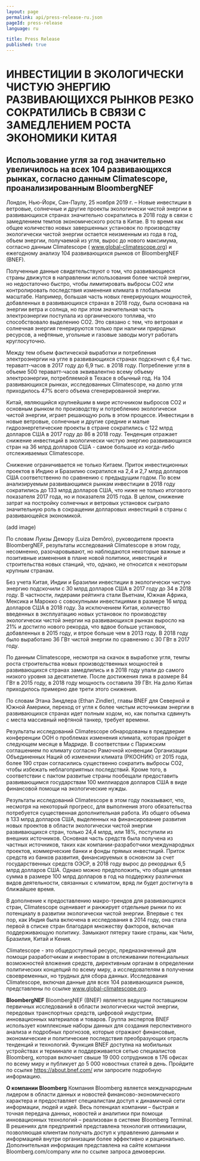 ```yaml
---
layout: page
permalink: api/press-release-ru.json
pageId: press-release
language: ru

title: Press Release
published: true
---
```


# ИНВЕСТИЦИИ В ЭКОЛОГИЧЕСКИ ЧИСТУЮ ЭНЕРГИЮ РАЗВИВАЮЩИХСЯ РЫНКОВ РЕЗКО СОКРАТИЛИСЬ В СВЯЗИ С ЗАМЕДЛЕНИЕМ РОСТА ЭКОНОМИКИ КИТАЯ

## Использование угля за год значительно увеличилось на всех 104 развивающихся рынках, согласно данным Climatescope,  проанализированным BloombergNEF 

Лондон, Нью-Йорк, Сан-Паулу, 25 ноября 2019 г. – Новые инвестиции в ветровые, солнечные и другие проекты экологически чистой энергии в развивающихся странах значительно сократились в 2018 году в связи с замедлением темпов экономического роста в Китае. В то время как общее количество новых завершенных установок по производству экологически чистой энергии остается неизменным из года в год, объем энергии, получаемой из угля, вырос до нового максимума, согласно данным Climatescope ( www.global-climatescope.org) и ежегодному анализу 104 развивающихся рынков от BloombergNEF (BNEF). 

Полученные данные свидетельствуют о том, что развивающиеся страны движутся в направлении использования более чистой энергии, но недостаточно быстро, чтобы лимитировать выбросы СО2 или контролировать последствия изменения климата в глобальном масштабе. Например, большая часть новых генерирующих мощностей, добавленных в развивающихся странах в 2018 году, была основана на энергии ветра и солнца, но при этом значительная часть электроэнергии поступала из органического топлива, что способствовало выделению СО2. Это связано с тем, что ветровая и солнечная энергия генерируются только при наличии природных ресурсов, а нефтяные, угольные и газовые заводы могут работать круглосуточно.

Между тем объем фактической выработки и потребления электроэнергии на угле в развивающихся странах подскочил с 6,4 тыс. тераватт-часов в 2017 году до 6,9 тыс. в 2018 году. Потребление угля в объеме 500 тераватт-часов эквивалентно всему объему электроэнергии, потребляемой в Техасе в обычный год. На 104 развивающихся рынках, исследованных Climatescope, на долю угля приходилось 47% всего объема сгенерированной энергии. 

Китай, являющийся крупнейшим в мире источником выбросов CO2 и основным рынком по производству и потреблению экологически чистой энергии, играет решающую роль в этом процессе. Инвестиции в новые ветровые, солнечные и другие средние и малые гидроэнергетические проекты в стране сократились с 122 млрд долларов США в 2017 году до 86 в 2018 году. Тенденция отражает снижение инвестиций в экологически чистую энергию развивающихся стран на 36 млрд долларов США - самое большое из когда-либо отслеживаемых Climatescope.

Снижение ограничивается не только Китаем. Приток инвестиционных проектов в Индию и Бразилию сократился на 2,4 и 2,7 млрд долларов США соответственно по сравнению с предыдущим годом. По всем анализируемым развивающимся рынкам инвестиции в 2018 году сократились до 133 млрд долларов США, что ниже не только итогового показателя 2017 года, но и показателя 2015 года. В целом, снижение затрат на постройку солнечных и ветровых установок сыграло значительную роль в сокращении долларовых инвестиций в страны с развивающейся экономикой. 

(add image)

По словам Луизы Демору (Luiza Demôro), руководителя проекта BloombergNEF, результаты исследований Climatescope в этом году, несомненно, разочаровывают, но наблюдаются некоторые важные и позитивные изменения в плане новой политики, инвестиций и строительства новых станций, что, однако, не относится к некоторым крупным странам.

Без учета Китая, Индии и Бразилии инвестиции в экологически чистую энергию подскочили с 30 млрд долларов США в 2017 году до 34 в 2018 году. В частности, лидерами рейтинга стали Вьетнам, Южная Африка, Мексика и Марокко с совокупными инвестициями в размере 16 млрд долларов США в 2018 году. За исключением Китая, количество введенных в эксплуатацию новых установок по производству экологически чистой энергии на развивающихся рынках выросло на 21% и достигло нового рекорда, что вдвое больше установок, добавленных в 2015 году, и втрое больше чем в 2013 году. В 2018 году было выработано 36 ГВт чистой энергии по сравнению с 30 ГВт в 2017 году. 

По данным Climatescope, несмотря на скачок в выработке угля, темпы роста строительства новых производственных мощностей в развивающихся странах замедлились и в 2018 году упали до самого низкого уровня за десятилетие. После достижения пика в размере 84 ГВт в 2015 году, в 2018 году мощность составила 39 ГВт. На долю Китая приходилось примерно две трети этого снижения. 

По словам Этана Зиндлера (Ethan Zindler), главы BNEF для Северной и Южной Америки, переход от угля к более чистым источникам энергии в развивающихся странах идет полным ходом, но, как попытка сдвинуть с места массивный нефтяной танкер, требует времени.

Результаты исследований Climatescope обнародованы в преддверии конференции ООН о проблемах изменения климата, которая пройдет в следующем месяце в Мадриде. В соответствии с Парижским соглашением по климату согласно Рамочной конвенции Организации Объединенных Наций об изменении климата (РКООНИК) от 2015 года, более 190 стран согласились существенно сократить выбросы CO2, чтобы избежать неблагоприятных последствий. Кроме того, в соответствии с пактом развитые страны пообещали предоставить развивающимся государствам 100 миллиардов долларов США в виде финансовой помощи на экологические нужды. 

Результаты исследований Climatescope в этом году показывают, что, несмотря на некоторый прогресс, для выполнения этого обязательства потребуется существенная дополнительная работа.  Из общего объема в 133 млрд долларов США, выделенных на финансирование развития новых проектов в области экологически чистой энергии развивающихся стран, только 24,4 млрд, или 18%, поступили из внешних источников. Основная часть средств была получена из частных источников, таких как компании-разработчики международных проектов, коммерческие банки и фонды прямых инвестиций. Приток средств из банков развития, финансируемых в основном за счет государственных средств ОЭСР, в 2018 году вырос до рекордных 6,5 млрд долларов США. Однако можно предположить, что общая целевая сумма в размере 100 млрд долларов в год на поддержку различных видов деятельности, связанных с климатом, вряд ли будет достигнута в ближайшее время. 

В дополнение к предоставлению макро-трендов для развивающихся стран, Climatescope оценивает и ранжирует отдельные рынки по их потенциалу в развитии экологически чистой энергии. Впервые с тех пор, как Индия была включена в исследования в 2014 году, она стала первой в списке стран благодаря множеству факторов, включая поддерживающую политику. Замыкают пятерку такие страны, как Чили, Бразилия, Китай и Кения.

Climatescope - это общедоступный ресурс, предназначенный для помощи разработчикам и инвесторам в отслеживании потенциальных возможностей вложения средств, директивным органам в определении политических концепций по всему миру, а исследователям в получении своевременных, но трудных для сбора данных. Исследования Climatescope, включая данные для всех 104 развивающихся рынков, представлены по ссылке www.global-climatescope.org.

**BloombergNEF**
BloombergNEF (BNEF) является ведущим поставщиком первичных исследований в области экологически чистой энергии, передовых транспортных средств, цифровой индустрии, инновационных материалов и товаров. Группа экспертов BNEF использует комплексные наборы данных для создания перспективного анализа и подробных прогнозов, которые отражают финансовые, экономические и политические последствия преобразующих отрасль тенденций и технологий.  Функция BNEF доступна на мобильных устройствах и терминале и поддерживается сетью специалистов Bloomberg, которая включает свыше 19 000 сотрудников в 176 офисах по всему миру и публикует до 5 000 новостных статей в день. Пройдите по ссылке https://about.bnef.com/ или запросите подробную информацию.

**О компании Bloomberg**
Компания Bloomberg является международным лидером в области данных и новостей финансово-экономического характера и предоставляет специалистам доступ к динамичной сети информации, людей и идей. Весь потенциал компании – быстрая и точная передача данных, новостей и аналитики при помощи инновационных технологий – реализован в системе Bloomberg Terminal. В решениях для предприятий представлена технология оптимизации, позволяющая клиентам получать доступ к управлению данными и информацией внутри организации более эффективно и рационально. Дополнительная информация представлена на сайте компании Bloomberg.com/company или по ссылке запроса демоверсии.
